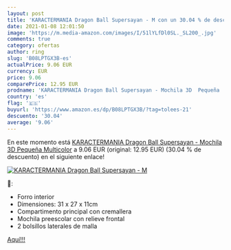 ```yaml
---
layout: post
title: 'KARACTERMANIA Dragon Ball Supersayan - M con un 30.04 % de descuento'
date: 2021-01-08 12:01:50
image: 'https://m.media-amazon.com/images/I/51lYLfDl0SL._SL200_.jpg'
comments: true
category: ofertas
author: ring
slug: 'B08LPTGX3B-es'
actualPrice: 9.06 EUR
currency: EUR
price: 9.06
comparePrice: 12.95 EUR
prodname: 'KARACTERMANIA Dragon Ball Supersayan - Mochila 3D  Pequeña  Multicolor'
country: 'es'
flag: '🇪🇸'
buyurl: 'https://www.amazon.es/dp/B08LPTGX3B/?tag=tolees-21'
descuento: '30.04'
average: '9.06'
---
```


En este momento está [KARACTERMANIA Dragon Ball Supersayan - Mochila 3D  Pequeña  Multicolor](https://www.amazon.es/dp/B08LPTGX3B/?tag=tolees-21) a 9.06 EUR (original: 12.95 EUR) (30.04 %  de descuento) en el siguiente enlace!

[![KARACTERMANIA Dragon Ball Supersayan - M](https://m.media-amazon.com/images/I/51lYLfDl0SL._SL200_.jpg)](https://www.amazon.es/dp/B08LPTGX3B/?tag=tolees-21)

🔎:

- Forro interior
- Dimensiones: 31 x 27 x 11cm
- Compartimento principal con cremallera
- Mochila preescolar con relieve frontal
- 2 bolsillos laterales de malla

[Aquí!!!](https://www.amazon.es/dp/B08LPTGX3B/?tag=tolees-21)
